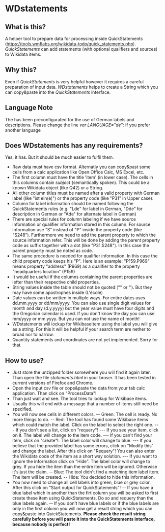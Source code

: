 # WDstatements
## What is this? 
A helper tool to prepare data for processing inside QuickStatements (https://tools.wmflabs.org/wikidata-todo/quick_statements.php).
*QuickStatements* can add statements (with optional qualifiers and sources) to Wikidata items.

## Why this?
Even if *QuickStatements* is very helpful however it requires a careful preparation of input data. *WDstatements* helps to create a String which you can copy&paste into the *QuickStatements* interface.

## Language Note
The has been preconfigurated for the use of German labels and descriptions. Please change the line *var LANGUAGE="de";* if you prefer another language

## Does WDstatements has any requirements?
Yes, it has. But it should be much easier to fulfil them.
- Raw data must have csv format. Alternatly you can copy&past some cells from a calc application like Open Office Calc, MS Excel, etc.
- The first column must have the title 'item' (in lower case). The cells in this columns contain *subject* (semantically spoken). This could be a known Wikidata object (like Q42) or a String.
- All other column titles must be named after a valid property with German label (like "ist ein(e)") or the property code (like "P31" in Upper case).
- Column for label information should be named following the QuickStatements rules (e.g. "Lde" for label in German, "Dde" for description in German or "Ade" for alternate label in German)
- There are special rules for column labeling if we have source information or qualifier information stored in this column. For source information use "S" instead of "P" inside the property code (like "S248"). Furthermore we need to add the parent property to which the source information refer. This will be done by adding the parent property code as suffix together with a dot (like "P31.S248"). In this case the parent property must be noted as code.
- The same procedure is needed for qualifier information. In this case the child property code keeps his "P". Here is an example: "P159.P969" means property "address" (P969) as a qualifier to the property "headquarters location" (P159)
- It would be useful if the columns containing the parent properties are lefter than their respective child properties. 
- String values inside the table should not be quoted ("" or ''). But they may have some apostrophes inside (L'école)
- Date values can be written in multiple ways. For entire dates uses dd.mm.yyyy or dd/mm/yyyy. You can also use single digit values for month and day (d.y.yyyy) but the year value must have four digits and the Gregorian calendar is used. If you don't know the day you can use mm/yyyy or mm.yyyy. But you can not use the name of month!
- WDstatements will lockup for WikibaseItem using the label you will give as a string. For this it will be helpful if your search term are nether to broad nor to narrow. 
- Quantity statements and coordinates are not yet implemented. Sorry for that.

## How to use?
- Just store the unzipped folder somewhere you will find it again later. Than open the file *statements.html* in your broser. It has been tested in current versions of Firefox and Chrome.
- Open the input csv file or cope&paste the data from your tab calc application. Than click on "ProcessData"!
- Than just wait and see. The tool tries to lookup for Wikibase items.
- Usually this will end with a message that a number of items still need be specified.
- You will now see cells in different colors. 
-- Green: The cell is ready. No more things to do.
-- Red: The tool has found some Wikibase items which could match the label. Click on the label to select the right one. 
--- If you don't see a list, click on "requery"!
--- If you see your item, click on it. The label will change to the item code.
--- If you can't find your item, click on "create"!. The label color will change to blue.
--- If you believe that the provided label has some errors, click on "Modify this" and change the label. After this click on "Requery"! You can also enter the Wikidata code of the item as a short way solution.
--- If you want to ignore the information click on "Hide". The label color will change to grey. If you hide the item than the entire item will be ignored. Otherwise it's just the claim.
-- Blue: The tool didn't find a matching item label item. The item will be created.
-- Hide: You decided to hide this information.
- You now need to change all cell labels into green, blue or grey color. After this click on "Start output for QuickStatements"!
-- If you have a blue label which in another than the firt column you will be asked to first create these item using QuickStatements. Do so and requery than the blue labels again.
-- If you don't have blue labels or if the blue labels are only in the first column you will now get a result string which you can copy&paste into QuickStatements. 
**Please check the result string carefully before you will paste it into the QuickStatements interface, because nobody is perfect!**
 


